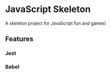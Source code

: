 # JavaScript Skeleton

A skeleton project for JavaScript fun and games!

## Features

### Jest

### Babel